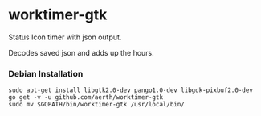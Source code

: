 # worktimer-gtk

Status Icon timer with json output.

Decodes saved json and adds up the hours.

### Debian Installation

```
sudo apt-get install libgtk2.0-dev pango1.0-dev libgdk-pixbuf2.0-dev 
go get -v -u github.com/aerth/worktimer-gtk
sudo mv $GOPATH/bin/worktimer-gtk /usr/local/bin/
```
